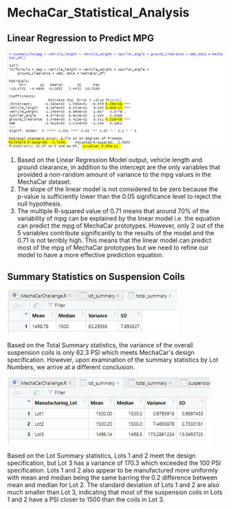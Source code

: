 # MechaCar_Statistical_Analysis

## Linear Regression to Predict MPG
![Linear_Regression_Output](https://github.com/hwaijiinlee/MechaCar_Statistical_Analysis/blob/main/Resources/Linear_Regression_Output.png)

1) Based on the Linear Regression Model output, vehicle length and ground clearance, in addition to the intercept are the only variables that provided a non-random amount of variance to the mpg values in the MechaCar dataset.
2) The slope of the linear model is not considered to be zero because the p-value is sufficiently lower than the 0.05 significance level to reject the null hypothesis.
3) The multiple R-squared value of 0.71 means that around 70% of the variability of mpg can be explained by the linear model i.e. the equation can predict the mpg of MechaCar prototypes. However, only 2 out of the 5 variables contribute significantly to the results of the model and the 0.71 is not terribly high. This means that the linear model can predict most of the mpg of MechaCar prototypes but we need to refine our model to have a more effective prediction equation.

## Summary Statistics on Suspension Coils
![total_summary](https://github.com/hwaijiinlee/MechaCar_Statistical_Analysis/blob/main/Resources/total_summary.png)

Based on the Total Summary statistics, the variance of the overall suspension coils is only 62.3 PSI which meets MechaCar's design specification. However, upon examination of the summary statistics by Lot Numbers, we arrive at a different conclusion.

![lot_summary](https://github.com/hwaijiinlee/MechaCar_Statistical_Analysis/blob/main/Resources/lot_summary.png)

Based on the Lot Summary statistics, Lots 1 and 2 meet the design specification, but Lot 3 has a variance of 170.3 which exceeded the 100 PSI specification. Lots 1 and 2 also appear to be manufactured more uniformly with mean and median being the same barring the 0.2 difference between mean and median for Lot 2.
The standard deviation of Lots 1 and 2 are also much smaller than Lot 3, indicating that most of the suspension coils in Lots 1 and 2 have a PSI closer to 1500 than the coils in Lot 3.
 